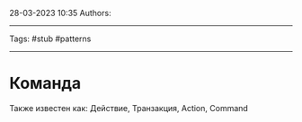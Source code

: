 28-03-2023
10:35
Authors: 
***
Tags: #stub #patterns 
***
# Команда
Также известен как: Действие, Транзакция, Action, Command

